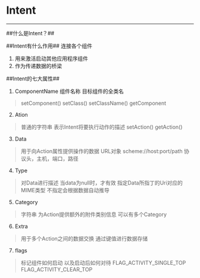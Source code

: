 # Intent

---
##什么是Intent？##


##Intent有什么作用##
连接各个组件

 1. 用来激活启动其他应用程序组件
 2. 作为传递数据的桥梁

##Intent的七大属性##

 1. ComponentName 组件名称 目标组件的全类名
 > setComponent()
>setClass()
>setClassName()
>getComponent

 2. Ation
 >普通的字符串
>表示Intent将要执行动作的描述
>setAction()
>getAction()

 3. Data
 >用于向Action属性提供操作的数据
>URL对象 scheme://host:port/path
>协议头，主机，端口，路径
 4. Type
 >对Data进行描述
>当data为null时，才有效
>指定Data所指丁的Uri对应的MIME类型
>不指定会根据数据自动推导

 5. Category
 >字符串 为Action提供额外的附件类别信息
>可以有多个Category

 6. Extra
 >用于多个Action之间的数据交换
>通过键值进行数据存储
>
>

 7. flags
 >标记组件如何启动
>以及启动后如何对待
>FLAG_ACTIVITY_SINGLE_TOP
>FLAG_ACTIVITY_CLEAR_TOP


